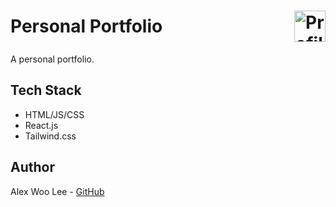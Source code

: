 <h1 style="display: flex; align-items: center; justify-content: space-between;">
  <a href="https://alexwoolee.github.io/" style="text-decoration: none; color: inherit;">
    Personal Portfolio
  </a>  
  <img src="https://static.wikia.nocookie.net/fantendo/images/3/37/AgentPowerMoonMetro.png/revision/latest/scale-to-width-down/250?cb=20170801180713" alt="Profile Image" width="50">
</h1>

<p>A personal portfolio.</p>

## Tech Stack 
- HTML/JS/CSS
- React.js
- Tailwind.css


## Author
Alex Woo Lee - [GitHub](https://github.com/alexwoolee)